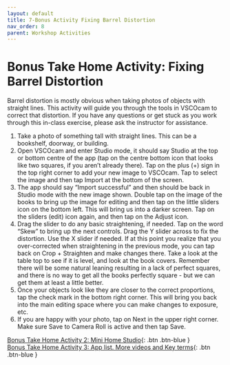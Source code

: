```yaml
---
layout: default
title: 7-Bonus Activity Fixing Barrel Distortion
nav_order: 8
parent: Workshop Activities
---
```

# Bonus Take Home Activity: Fixing Barrel Distortion 
Barrel distortion is mostly obvious when taking photos of objects with straight lines. This activity will guide you through the tools in VSCOcam to correct that distortion. If you have any questions or get stuck as you work through this in-class exercise, please ask the instructor for assistance.  

1. Take a photo of something tall with straight lines. This can be a bookshelf, doorway, or building. 
2. Open VSCOcam and enter Studio mode, it should say Studio at the top or bottom centre of the app (tap on the centre bottom icon that looks like two squares, if you aren’t already there). Tap on the plus (+) sign in the top right corner to add your new image to VSCOcam. Tap to select the image and then tap Import at the bottom of the screen. 
3. The app should say “Import successful” and then should be back in Studio mode with the new image shown. Double tap on the image of the books to bring up the image for editing and then tap on the little sliders icon on the bottom left. This will bring us into a darker screen. Tap on the sliders (edit) icon again, and then tap on the Adjust icon.
4. Drag the slider to do any basic straightening, if needed. Tap on the word “Skew” to bring up the next controls. Drag the Y slider across to fix the distortion. Use the X slider if needed. If at this point you realize that you over-corrected when straightening in the previous mode, you can tap back on Crop + Straighten and make changes there. Take a look at the table top to see if it is level, and look at the book covers. Remember there will be some natural leaning resulting in a lack of perfect squares, and there is no way to get all the books perfectly square - but we can get them at least a little better. 
5. Once your objects look like they are closer to the correct proportions, tap the check mark in the bottom right corner. This will bring you back into the main editing space where you can make changes to exposure, etc. 
6. If you are happy with your photo, tap on Next in the upper right corner. Make sure Save to Camera Roll is active and then tap Save. 

[Bonus Take Home Activity 2: Mini Home Studio](home-studio.html){: .btn .btn-blue }<br>
[Bonus Take Home Activity 3: App list. More videos and Key terms](more.html){: .btn .btn-blue }
